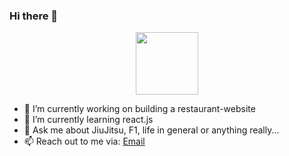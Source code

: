 ### Hi there 👋

<div id="header" align="center">
  <img src="https://media.giphy.com/media/ZEUODEtQiUZWGg6IHR/giphy.gif" width="100"/>
</div>

- 🔭 I’m currently working on building a restaurant-website
- 🌱 I’m currently learning react.js
- 💬 Ask me about JiuJitsu, F1, life in general or anything really...
- 📫 Reach out to me via: <a href="mailto:anantb77@gmail.com">Email</a>
<!--- ⚡ Fun fact: ...-->
<!--- 👯 I’m looking to collaborate on ... -->
